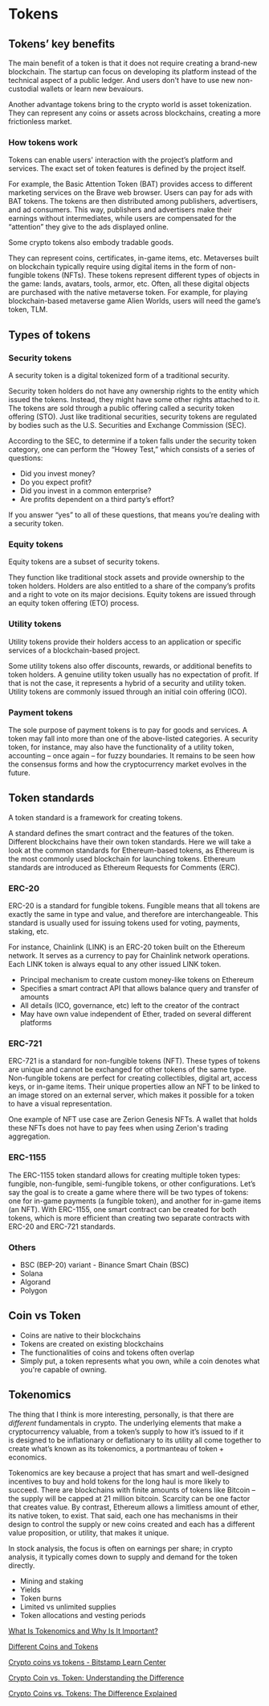 # Tokens

## Tokens’ key benefits

The main benefit of a token is that it does not require creating a brand-new blockchain. The startup can focus on developing its platform instead of the technical aspect of a public ledger. And users don't have to use new non-custodial wallets or learn new bevaiours.

Another advantage tokens bring to the crypto world is asset tokenization. They can represent any coins or assets across blockchains, creating a more frictionless market.

### How tokens work

Tokens can enable users' interaction with the project’s platform and services. The exact set of token features is defined by the project itself.

For example, the Basic Attention Token (BAT) provides access to different marketing services on the Brave web browser. Users can pay for ads with BAT tokens. The tokens are then distributed among publishers, advertisers, and ad consumers. This way, publishers and advertisers make their earnings without intermediates, while users are compensated for the “attention” they give to the ads displayed online.

Some crypto tokens also embody tradable goods.

They can represent coins, certificates, in-game items, etc. Metaverses built on blockchain typically require using digital items in the form of non-fungible tokens (NFTs). These tokens represent different types of objects in the game: lands, avatars, tools, armor, etc. Often, all these digital objects are purchased with the native metaverse token. For example, for playing blockchain-based metaverse game Alien Worlds, users will need the game’s token, TLM.

## Types of tokens

### Security tokens

A security token is a digital tokenized form of a traditional security.

Security token holders do not have any ownership rights to the entity which issued the tokens. Instead, they might have some other rights attached to it. The tokens are sold through a public offering called a security token offering (STO). Just like traditional securities, security tokens are regulated by bodies such as the U.S. Securities and Exchange Commission (SEC).

According to the SEC, to determine if a token falls under the security token category, one can perform the “Howey Test,” which consists of a series of questions:

- Did you invest money?
- Do you expect profit?
- Did you invest in a common enterprise?
- Are profits dependent on a third party’s effort?

If you answer “yes” to all of these questions, that means you’re dealing with a security token.

### Equity tokens

Equity tokens are a subset of security tokens.

They function like traditional stock assets and provide ownership to the token holders. Holders are also entitled to a share of the company’s profits and a right to vote on its major decisions. Equity tokens are issued through an equity token offering (ETO) process.

### Utility tokens

Utility tokens provide their holders access to an application or specific services of a blockchain-based project.

Some utility tokens also offer discounts, rewards, or additional benefits to token holders. A genuine utility token usually has no expectation of profit. If that is not the case, it represents a hybrid of a security and utility token. Utility tokens are commonly issued through an initial coin offering (ICO).

### Payment tokens

The sole purpose of payment tokens is to pay for goods and services. A token may fall into more than one of the above-listed categories. A security token, for instance, may also have the functionality of a utility token, accounting – once again – for fuzzy boundaries. It remains to be seen how the consensus forms and how the cryptocurrency market evolves in the future.

## Token standards

A token standard is a framework for creating tokens.

A standard defines the smart contract and the features of the token. Different blockchains have their own token standards. Here we will take a look at the common standards for Ethereum-based tokens, as Ethereum is the most commonly used blockchain for launching tokens. Ethereum standards are introduced as Ethereum Requests for Comments (ERC).

### ERC-20

ERC-20 is a standard for fungible tokens. Fungible means that all tokens are exactly the same in type and value, and therefore are interchangeable. This standard is usually used for issuing tokens used for voting, payments, staking, etc.

For instance, Chainlink (LINK) is an ERC-20 token built on the Ethereum network. It serves as a currency to pay for Chainlink network operations. Each LINK token is always equal to any other issued LINK token.

- Principal mechanism to create custom money-like tokens on Ethereum
- Specifies a smart contract API that allows balance query and transfer of amounts
- All details (ICO, governance, etc) left to the creator of the contract
- May have own value independent of Ether, traded on several different platforms

### ERC-721

ERC-721 is a standard for non-fungible tokens (NFT). These types of tokens are unique and cannot be exchanged for other tokens of the same type. Non-fungible tokens are perfect for creating collectibles, digital art, access keys, or in-game items. Their unique properties allow an NFT to be linked to an image stored on an external server, which makes it possible for a token to have a visual representation.

One example of NFT use case are Zerion Genesis NFTs. A wallet that holds these NFTs does not have to pay fees when using Zerion's trading aggregation.

### ERC-1155

The ERC-1155 token standard allows for creating multiple token types: fungible, non-fungible, semi-fungible tokens, or other configurations. Let’s say the goal is to create a game where there will be two types of tokens: one for in-game payments (a fungible token), and another for in-game items (an NFT). With ERC-1155, one smart contract can be created for both tokens, which is more efficient than creating two separate contracts with ERC-20 and ERC-721 standards.

### Others

- BSC (BEP-20) variant - Binance Smart Chain (BSC)
- Solana
- Algorand
- Polygon

## Coin vs Token

- Coins are native to their blockchains
- Tokens are created on existing blockchains
- The functionalities of coins and tokens often overlap
- Simply put, a token represents what you own, while a coin denotes what you're capable of owning.

## Tokenomics

The thing that I think is more interesting, personally, is that there are  _different_ fundamentals in crypto. The underlying elements that make a cryptocurrency valuable, from a token’s supply to how it’s issued to if it is designed to be inflationary or deflationary to its utility all come together to create what’s known as its tokenomics, a portmanteau of token + economics.

Tokenomics are key because a project that has smart and well-designed incentives to buy and hold tokens for the long haul is more likely to succeed. There are blockchains with finite amounts of tokens like Bitcoin – the supply will be capped at 21 million bitcoin. Scarcity can be one factor that creates value. By contrast, Ethereum allows a limitless amount of ether, its native token, to exist. That said, each one has mechanisms in their design to control the supply or new coins created and each has a different value proposition, or utility, that makes it unique.

In stock analysis, the focus is often on earnings per share; in crypto analysis, it typically comes down to supply and demand for the token directly.

- Mining and staking
- Yields
- Token burns
- Limited vs unlimited supplies
- Token allocations and vesting periods

[What Is Tokenomics and Why Is It Important?](https://www.coindesk.com/learn/what-is-tokenomics-and-why-is-it-important/)

[Different Coins and Tokens](decentralized-applications/coins-tokens-chains/readme.md)

[Crypto coins vs tokens - Bitstamp Learn Center](https://www.bitstamp.net/learn/crypto-101/crypto-coins-vs-tokens/)

[Crypto Coin vs. Token: Understanding the Difference](https://blog.liquid.com/coin-vs-token)

[Crypto Coins vs. Tokens: The Difference Explained](https://zerion.io/blog/crypto-coins-vs-tokens-the-difference-explained/)
